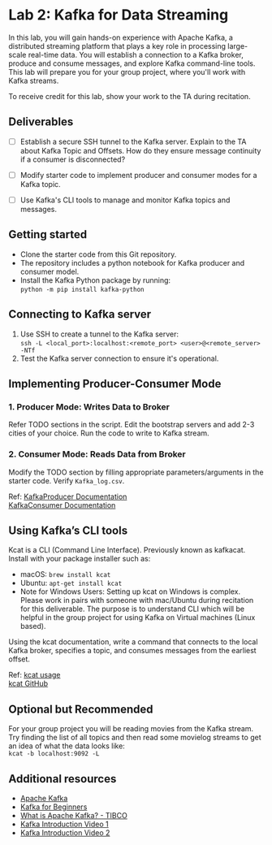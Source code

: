 # Lab 2: Kafka for Data Streaming

In this lab, you will gain hands-on experience with Apache Kafka, a distributed streaming platform that plays a key role in processing large-scale real-time data. You will establish a connection to a Kafka broker, produce and consume messages, and explore Kafka command-line tools. This lab will prepare you for your group project, where you'll work with Kafka streams. 

To receive credit for this lab, show your work to the TA during recitation.

## Deliverables
- [ ] Establish a secure SSH tunnel to the Kafka server. Explain to the TA about Kafka Topic and Offsets. How do they ensure message continuity if a consumer is disconnected?
- [ ] Modify starter code to implement producer and consumer modes for a Kafka topic.
- [ ] Use Kafka's CLI tools to manage and monitor Kafka topics and messages.


## Getting started
- Clone the starter code from this Git repository.
- The repository includes a python notebook for Kafka producer and consumer model.
- Install the Kafka Python package by running:  
  `python -m pip install kafka-python`

## Connecting to Kafka server
1. Use SSH to create a tunnel to the Kafka server:  
   `ssh -L <local_port>:localhost:<remote_port> <user>@<remote_server> -NTf`
2. Test the Kafka server connection to ensure it's operational.

## Implementing Producer-Consumer Mode
### 1. Producer Mode: Writes Data to Broker
Refer TODO sections in the script. Edit the bootstrap servers and add 2-3 cities of your choice. Run the code to write to Kafka stream.

### 2. Consumer Mode: Reads Data from Broker
Modify the TODO section by filling appropriate parameters/arguments in the starter code. Verify `Kafka_log.csv`.  

Ref: [KafkaProducer Documentation](https://kafka-python.readthedocs.io/en/master/apidoc/KafkaProducer.html)   
  [KafkaConsumer Documentation](https://kafka-python.readthedocs.io/en/master/apidoc/KafkaConsumer.html)

## Using Kafka’s CLI tools
Kcat is a CLI (Command Line Interface). Previously known as kafkacat.  
Install with your package installer such as:
- macOS: `brew install kcat`
- Ubuntu: `apt-get install kcat`
- Note for Windows Users: Setting up kcat on Windows is complex. Please work in pairs with someone with mac/Ubuntu during recitation for this deliverable. The purpose is to understand CLI which will be helpful in the group project for using Kafka on Virtual machines (Linux based).

Using the kcat documentation, write a command that connects to the local Kafka broker, specifies a topic, and consumes messages from the earliest offset. 

Ref: [kcat usage](https://docs.confluent.io/platform/current/app-development/kafkacat-usage.html)   
  [kcat GitHub](https://github.com/edenhill/kcat)   

## Optional but Recommended
For your group project you will be reading movies from the Kafka stream. Try finding the list of all topics and then read some movielog streams to get an idea of what the data looks like:  
`kcat -b localhost:9092 -L`

## Additional resources
- [Apache Kafka](https://kafka.apache.org/)
- [Kafka for Beginners](https://www.cloudkarafka.com/blog/2016-11-30-part1-kafka-for-beginners-what-is-apache-kafka.html)
- [What is Apache Kafka? - TIBCO](https://www.tibco.com/reference-center/what-is-apache-kafka)
- [Kafka Introduction Video 1](https://www.youtube.com/watch?v=PzPXRmVHMxI)
- [Kafka Introduction Video 2](https://www.youtube.com/watch?v=JalUUBKdcA0)

